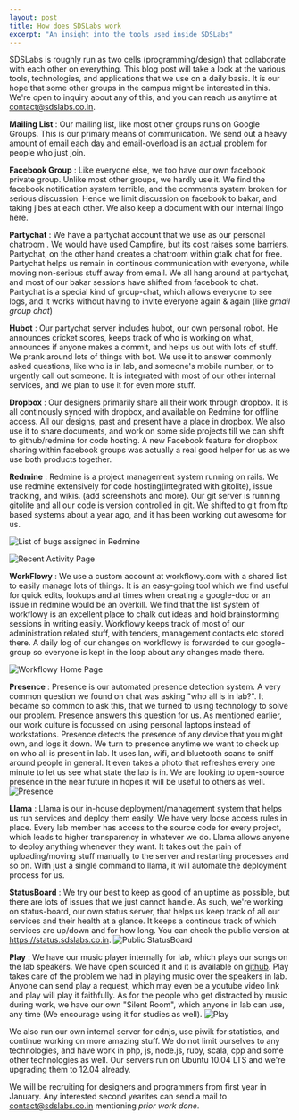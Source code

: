 ```yaml
---
layout: post
title: How does SDSLabs work
excerpt: "An insight into the tools used inside SDSLabs"
---
```

SDSLabs is roughly run as two cells
 (programming/design) that collaborate with each
 other on everything. This blog post will take a
 look at the various tools, technologies, and
 applications that we use on a daily basis. It is
 our hope that some other groups in the campus
 might be interested in this. We're open to
 inquiry about any of this, and you can reach us
 anytime at contact@sdslabs.co.in.

**Mailing List** : Our mailing list, like most other groups runs on Google Groups. 
This is our primary means of communication. We send out a heavy amount of email 
each day and email-overload is an actual problem for people who just join.

**Facebook Group** : Like everyone else, we too have our own facebook private group.
Unlike most other groups, we hardly use it. We find the facebook notification 
system terrible, and the comments system broken for serious discussion. Hence we 
limit discussion on facebook to bakar, and taking jibes at each other. 
We also keep a document with our internal lingo here.

**Partychat** : We have a partychat account that we use as our personal chatroom
. We would have used Campfire, but its cost raises some barriers. 
Partychat, on the other hand creates a chatroom within gtalk chat for free.
 Partychat helps us remain in continous communication with everyone, while
 moving non-serious stuff away from email. We all hang around at partychat, 
and most of our bakar sessions have shifted from facebook to chat. 
Partychat is a special kind of group-chat, which allows everyone to 
see logs, and it works without having to invite everyone again & again (like _gmail group chat_)

**Hubot** : Our partychat server includes hubot, our own personal robot. 
He announces cricket scores, keeps track of who is working on what, 
announces if anyone makes a commit, and helps us out with lots of stuff.
 We prank around lots of things with bot. 
We use it to answer commonly asked questions, like who is in lab, and
 someone's mobile number, or to urgently call out someone. It is 
integrated with most of our other internal services, and we plan to use it
for even more stuff.

**Dropbox** : Our designers primarily share all their work through dropbox.
 It is all continously synced with dropbox, and available on Redmine 
for offline access. All our designs, past and present have a place in
 dropbox. We also use it to share documents, and work on some side 
projects till we can shift to github/redmine for code hosting. 
A new Facebook feature for dropbox sharing
within facebook groups was actually a real
good helper for us as we use both products together.

**Redmine** : Redmine is a project management system running on rails.
 We use redmine extensively for code hosting(integrated with gitolite), 
issue tracking, and wikis. (add screenshots and more). Our git server is 
running gitolite and all our code is version controlled in git. We shifted to git
from ftp based systems about a year ago, and it has been working out awesome
for us.

![List of bugs assigned in Redmine](/images/posts/redmine_1.jpg)

![Recent Activity Page](/images/posts/redmine_2.jpg)

**WorkFlowy** : We use a custom account at workflowy.com with a shared list
 to easily manage lots of things. It is an easy-going tool which we find 
useful for quick edits, lookups and at times when creating a google-doc or
 an issue in redmine would be an overkill. We find that the list system of 
workflowy is an excellent place to chalk out ideas and hold brainstorming
 sessions in writing easily. Workflowy keeps track of most of our 
administration related stuff, with tenders,
 management contacts etc stored there. A daily log of our changes on
 workflowy is forwarded to our google-group so everyone is kept in 
 the loop about any changes made there.

![Workflowy Home Page](/images/posts/workflowy.jpg)

**Presence** : Presence is our automated presence detection system.
 A very common question we found on chat was asking "who all is in lab?".
 It became so common to ask this, that we turned to using technology to
 solve our problem. Presence answers this question for us. As mentioned
 earlier, our work culture is focussed on using personal laptops instead
 of workstations. Presence detects the presence of any device that you
 might own, and logs it down. We turn to presence anytime we want to check
 up on who all is present in lab. It uses lan, wifi, and bluetooth scans 
to sniff around people in general. It even takes a photo that refreshes 
every one minute to let us see what state the lab is in. We are looking 
to open-source presence in the near future in hopes it will be useful 
to others as well.
![Presence](/images/posts/presence.jpg)

**Llama** : Llama is our in-house
 deployment/management system that helps us run
 services and deploy them easily. We have very
 loose access rules in place. Every lab member has access to the
 source code for every project, which leads to higher transparency in whatever we do.
Llama allows anyone to deploy anything whenever they want. It takes out the pain of
 uploading/moving stuff manually to the server and
 restarting processes and so on. With just a single command to llama,
 it will automate the deployment process for us.

**StatusBoard** : We try our best to keep as good of an uptime
 as possible, but there are lots of
 issues that we just cannot handle. As such, we're
 working on status-board, our own status server,
 that helps us keep track of all our services and
 their health at a glance. It keeps a continous
 track of which services are up/down and for how
 long. You can check the public version at <https://status.sdslabs.co.in>.
 ![Public StatusBoard](/images/posts/status.png)

**Play** :  We have our music player internally for lab, which plays our songs on the 
lab speakers. We have open sourced it and it is available on [github](https://github.com/sdslabs/play).
Play takes care of the problem we had in playing music over the speakers in lab.
Anyone can send play a request, which may even be a youtube video link and play will play it faithfully.
As for the people who get distracted by music during work, we have our own "Silent Room", which
anyone in lab can use, any time (We encourage using it for studies as well).
![Play](/images/posts/play.png)

We also run our own internal server for cdnjs, use piwik for statistics, 
and continue working on more amazing stuff. We do not limit ourselves
 to any technologies, and have work in php, js, node.js, ruby, scala,
 cpp and some other technologies as well. Our servers run on Ubuntu
 10.04 LTS and we're upgrading them to 12.04 already.

We will be recruiting for designers and programmers from first year in January.
 Any interested second yearites can send a mail to contact@sdslabs.co.in
 mentioning *prior work done*.

